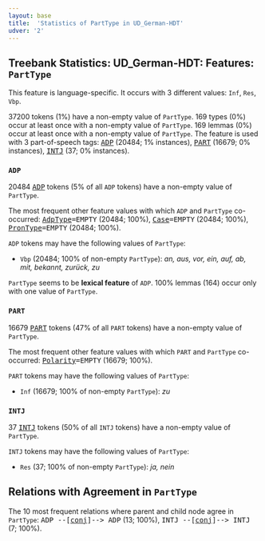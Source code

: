 ```yaml
---
layout: base
title:  'Statistics of PartType in UD_German-HDT'
udver: '2'
---
```


## Treebank Statistics: UD_German-HDT: Features: `PartType`

This feature is language-specific.
It occurs with 3 different values: `Inf`, `Res`, `Vbp`.

37200 tokens (1%) have a non-empty value of `PartType`.
169 types (0%) occur at least once with a non-empty value of `PartType`.
169 lemmas (0%) occur at least once with a non-empty value of `PartType`.
The feature is used with 3 part-of-speech tags: <tt><a href="de_hdt-pos-ADP.html">ADP</a></tt> (20484; 1% instances), <tt><a href="de_hdt-pos-PART.html">PART</a></tt> (16679; 0% instances), <tt><a href="de_hdt-pos-INTJ.html">INTJ</a></tt> (37; 0% instances).

### `ADP`

20484 <tt><a href="de_hdt-pos-ADP.html">ADP</a></tt> tokens (5% of all `ADP` tokens) have a non-empty value of `PartType`.

The most frequent other feature values with which `ADP` and `PartType` co-occurred: <tt><a href="de_hdt-feat-AdpType.html">AdpType</a></tt><tt>=EMPTY</tt> (20484; 100%), <tt><a href="de_hdt-feat-Case.html">Case</a></tt><tt>=EMPTY</tt> (20484; 100%), <tt><a href="de_hdt-feat-PronType.html">PronType</a></tt><tt>=EMPTY</tt> (20484; 100%).

`ADP` tokens may have the following values of `PartType`:

* `Vbp` (20484; 100% of non-empty `PartType`): <em>an, aus, vor, ein, auf, ab, mit, bekannt, zurück, zu</em>

`PartType` seems to be **lexical feature** of `ADP`. 100% lemmas (164) occur only with one value of `PartType`.

### `PART`

16679 <tt><a href="de_hdt-pos-PART.html">PART</a></tt> tokens (47% of all `PART` tokens) have a non-empty value of `PartType`.

The most frequent other feature values with which `PART` and `PartType` co-occurred: <tt><a href="de_hdt-feat-Polarity.html">Polarity</a></tt><tt>=EMPTY</tt> (16679; 100%).

`PART` tokens may have the following values of `PartType`:

* `Inf` (16679; 100% of non-empty `PartType`): <em>zu</em>

### `INTJ`

37 <tt><a href="de_hdt-pos-INTJ.html">INTJ</a></tt> tokens (50% of all `INTJ` tokens) have a non-empty value of `PartType`.

`INTJ` tokens may have the following values of `PartType`:

* `Res` (37; 100% of non-empty `PartType`): <em>ja, nein</em>

## Relations with Agreement in `PartType`

The 10 most frequent relations where parent and child node agree in `PartType`:
<tt>ADP --[<tt><a href="de_hdt-dep-conj.html">conj</a></tt>]--> ADP</tt> (13; 100%),
<tt>INTJ --[<tt><a href="de_hdt-dep-conj.html">conj</a></tt>]--> INTJ</tt> (7; 100%).

